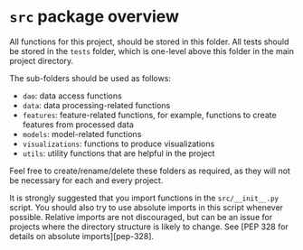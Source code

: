 # `src` package overview

All functions for this project, should be stored in this folder. All tests should be
stored in the `tests` folder, which is one-level above this folder in the main project
directory.

The sub-folders should be used as follows:

- `dao`: data access functions
- `data`: data processing-related functions
- `features`: feature-related functions, for example, functions to create features
  from processed data
- `models`: model-related functions
- `visualizations`: functions to produce visualizations
- `utils`: utility functions that are helpful in the project

Feel free to create/rename/delete these folders as required, as they will not be
necessary for each and every project.

It is strongly suggested that you import functions in the `src/__init__.py` script. You
should also try to use absolute imports in this script whenever possible. Relative
imports are not discouraged, but can be an issue for projects where the directory
structure is likely to change. See [PEP 328 for details on absolute imports][pep-328].